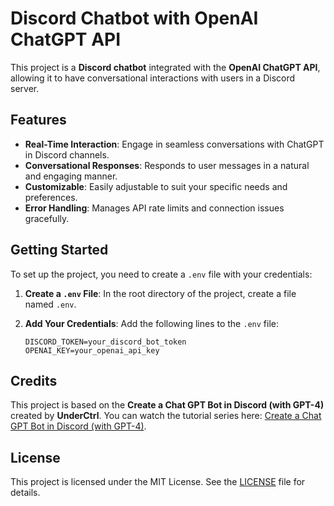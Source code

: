 # Discord Chatbot with OpenAI ChatGPT API

This project is a **Discord chatbot** integrated with the **OpenAI ChatGPT API**, allowing it to have conversational interactions with users in a Discord server.

## Features

- **Real-Time Interaction**: Engage in seamless conversations with ChatGPT in Discord channels.
- **Conversational Responses**: Responds to user messages in a natural and engaging manner.
- **Customizable**: Easily adjustable to suit your specific needs and preferences.
- **Error Handling**: Manages API rate limits and connection issues gracefully.

## Getting Started

To set up the project, you need to create a `.env` file with your credentials:

1. **Create a `.env` File**: In the root directory of the project, create a file named `.env`.
   
2. **Add Your Credentials**: Add the following lines to the `.env` file:
   ```plaintext
   DISCORD_TOKEN=your_discord_bot_token
   OPENAI_KEY=your_openai_api_key
   
## Credits

This project is based on the **Create a Chat GPT Bot in Discord (with GPT-4)** created by **UnderCtrl**. You can watch the tutorial series here: [Create a Chat GPT Bot in Discord (with GPT-4)](https://youtu.be/EUlnKW6Yy94?si=-OKFA_w6_5zxus5q).

## License

This project is licensed under the MIT License. See the [LICENSE](LICENSE) file for details.
